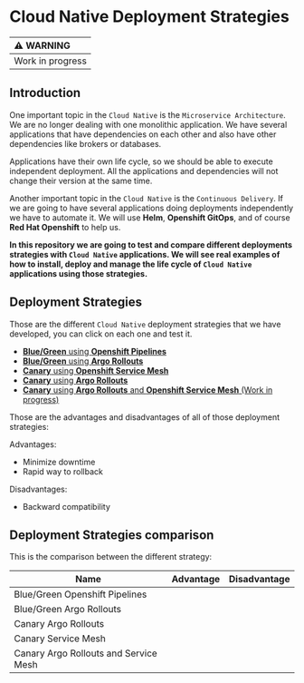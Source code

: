 # Cloud Native Deployment Strategies

| :warning: WARNING          |
|:---------------------------|
| Work in progress           |

## Introduction
 
One important topic in the `Cloud Native` is the `Microservice Architecture`. We are no longer dealing with one monolithic application. We have several applications that have dependencies on each other and also have other dependencies like brokers or databases.
 
Applications have their own life cycle, so we should be able to execute independent deployment. All the applications and dependencies will not change their version at the same time.
 
Another important topic in the `Cloud Native` is the `Continuous Delivery`. If we are going to have several applications doing deployments independently we have to automate it. We will use **Helm**, **Openshift GitOps**, and of course **Red Hat Openshift** to help us.
 
**In this repository we are going to test and compare different deployments strategies with `Cloud Native` applications. We will see real examples of how to install, deploy and manage the life cycle of `Cloud Native` applications using those strategies.**
 
## Deployment Strategies

Those are the different `Cloud Native` deployment strategies that we have developed, you can click on each one and test it.

- [**Blue/Green** using **Openshift Pipelines**](/blue-green-pipeline)
- [**Blue/Green** using **Argo Rollouts**](/blue-green-argo-rollouts)
- [**Canary** using **Openshift Service Mesh**](/canary-service-mesh)
- [**Canary** using **Argo Rollouts**](/canary-argo-rollouts)
- [**Canary** using **Argo Rollouts** and **Openshift Service Mesh** (Work in progress)](/canary-argo-rollouts-service-mesh)



Those are the advantages and disadvantages of all of those deployment strategies:

Advantages:

- Minimize downtime
- Rapid way to rollback
 
Disadvantages:

- Backward compatibility

## Deployment Strategies comparison

This is the comparison between the different strategy:

| Name                                  | Advantage | Disadvantage |
| ------------------------------------- | --------- | ------------ |
| Blue/Green Openshift Pipelines        |           |              |
| Blue/Green Argo Rollouts              |           |              |
| Canary Argo Rollouts                  |           |              |
| Canary Service Mesh                   |           |              |
| Canary Argo Rollouts and Service Mesh |           |              |



